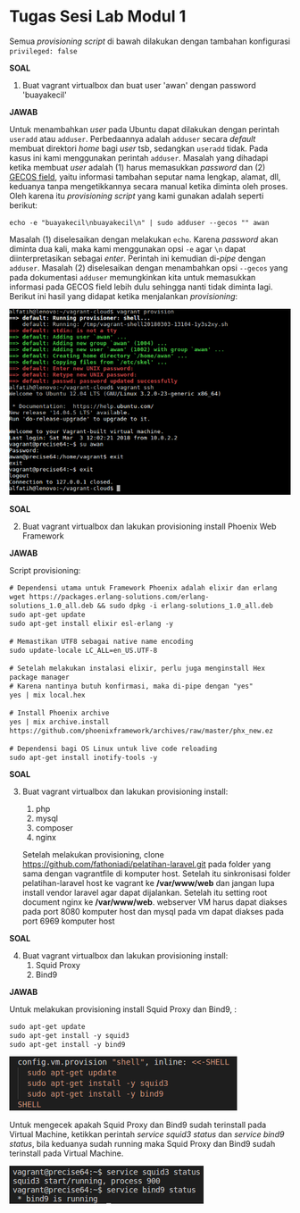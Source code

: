 # Tugas Sesi Lab Modul 1

Semua *provisioning script* di bawah dilakukan dengan tambahan konfigurasi `privileged: false`

__SOAL__

1. Buat vagrant virtualbox dan buat user 'awan' dengan password 'buayakecil'

__JAWAB__

Untuk menambahkan *user* pada Ubuntu dapat dilakukan dengan perintah `useradd` atau `adduser`. Perbedaannya adalah `adduser` secara *default* membuat direktori *home* bagi *user* tsb, sedangkan `useradd` tidak. Pada kasus ini kami menggunakan perintah `adduser`. Masalah yang dihadapi ketika membuat *user* adalah (1) harus memasukkan *password* dan (2) [GECOS field](https://en.wikipedia.org/wiki/Gecos_field), yaitu informasi tambahan seputar nama lengkap, alamat, dll, keduanya tanpa mengetikkannya secara manual ketika diminta oleh proses. Oleh karena itu *provisioning script* yang kami gunakan adalah seperti berikut:

```
echo -e "buayakecil\nbuayakecil\n" | sudo adduser --gecos "" awan
```

Masalah (1) diselesaikan dengan melakukan `echo`. Karena *password* akan diminta dua kali, maka kami menggunakan opsi `-e` agar `\n` dapat diinterpretasikan sebagai *enter*. Perintah ini kemudian di-*pipe* dengan `adduser`. Masalah (2) diselesaikan dengan menambahkan opsi `--gecos` yang pada dokumentasi `adduser` memungkinkan kita untuk memasukkan informasi pada GECOS field lebih dulu sehingga nanti tidak diminta lagi. Berikut ini hasil yang didapat ketika menjalankan *provisioning*:

![1](files/images/1.png)

__SOAL__

2. Buat vagrant virtualbox dan lakukan provisioning install Phoenix Web Framework

__JAWAB__

Script provisioning:

```
# Dependensi utama untuk Framework Phoenix adalah elixir dan erlang
wget https://packages.erlang-solutions.com/erlang-solutions_1.0_all.deb && sudo dpkg -i erlang-solutions_1.0_all.deb
sudo apt-get update
sudo apt-get install elixir esl-erlang -y

# Memastikan UTF8 sebagai native name encoding
sudo update-locale LC_ALL=en_US.UTF-8

# Setelah melakukan instalasi elixir, perlu juga menginstall Hex package manager
# Karena nantinya butuh konfirmasi, maka di-pipe dengan "yes"
yes | mix local.hex

# Install Phoenix archive
yes | mix archive.install https://github.com/phoenixframework/archives/raw/master/phx_new.ez

# Dependensi bagi OS Linux untuk live code reloading
sudo apt-get install inotify-tools -y
```

__SOAL__

3. Buat vagrant virtualbox dan lakukan provisioning install:
	1. php
	2. mysql
	3. composer
	4. nginx
	
	Setelah melakukan provisioning, clone https://github.com/fathoniadi/pelatihan-laravel.git pada folder yang sama dengan vagrantfile di komputer host. Setelah itu sinkronisasi folder pelatihan-laravel host ke vagrant ke **/var/www/web** dan jangan lupa install vendor laravel agar dapat dijalankan. Setelah itu setting root document nginx ke **/var/www/web**. webserver VM harus dapat diakses pada port 8080 komputer host dan mysql pada vm dapat diakses pada port 6969 komputer host

__SOAL__

4. Buat vagrant virtualbox dan lakukan provisioning install:
	1. Squid Proxy
	2. Bind9

__JAWAB__

Untuk melakukan provisioning install Squid Proxy dan Bind9, :

```
sudo apt-get update
sudo apt-get install -y squid3
sudo apt-get install -y bind9
```

![4-1](files/images/4-1.png)

Untuk mengecek apakah Squid Proxy dan Bind9 sudah terinstall pada Virtual Machine, ketikkan perintah _service squid3 status_ dan _service bind9 status_, bila keduanya sudah running maka Squid Proxy dan Bind9 sudah terinstall pada Virtual Machine.

![4-2](files/images/4-2.png)